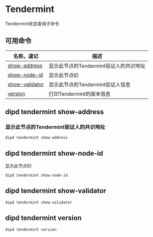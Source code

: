 # Tendermint

Tendermint状态查询子命令

## 可用命令

| 名称，速记                                        | 描述                                   |
| ------------------------------------------------- | -------------------------------------- |
| [show-address](#dipd-tendermint-show-address)     | 显示此节点的Tendermint验证人的共识地址 |
| [show-node-id](#dipd-tendermint-show-node-id)     | 显示此节点ID                           |
| [show-validator](#dipd-tendermint-show-validator) | 显示此节点的Tendermint验证人信息       |
| [version](#dipd-tendermint-version)               | 打印Tendermint的版本信息               |

## dipd tendermint show-address

### 显示此节点的Tendermint验证人的共识地址

```bash
dipd tendermint show-address
```

## dipd tendermint show-node-id

显示此节点ID

```bash
dipd tendermint show-node-id
```

## dipd tendermint show-validator

```bash
dipd tendermint show-validator
```

## dipd tendermint version

```bash
dipd tendermint version
```
